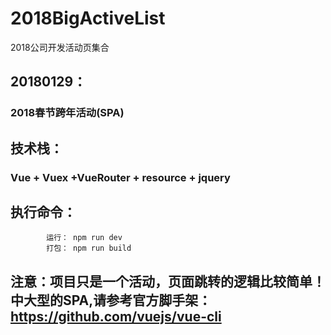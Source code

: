 # 2018BigActiveList
2018公司开发活动页集合

##    20180129：
###            2018春节跨年活动(SPA)
##        技术栈：
###              Vue + Vuex +VueRouter + resource + jquery
##         执行命令：
            运行： npm run dev
            打包： npm run build

##          注意：项目只是一个活动，页面跳转的逻辑比较简单！中大型的SPA,请参考官方脚手架：  https://github.com/vuejs/vue-cli
